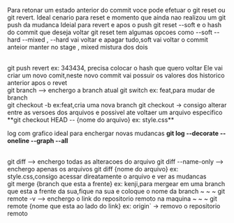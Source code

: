 
Para retonar um estado anterior do commit voce pode efetuar o git reset ou git revert.
Ideal cenario para  reset e momento que ainda nao realizou um git push da mudanca
Ideial para revert e apos o push 
git reset --soft e o hash do commit que deseja voltar 
git reset tem algumas opcoes como --soft --hard --mixed ,  --hard vai voltar e apagar tudo,soft vai voltar o commit anteior  manter  no stage , mixed mistura dos dois

</br>
git push revert <hash> ex: 343434, precisa colocar  o hash que quero voltar
Ele vai criar um novo comit,neste novo commit vai possuir os valores dos historico  anterior apos o revet 

</br>
git branch --> enchergo a branch atual
git switch <nome da branch> ex: feat,para mudar de branch
</br>
git checkout -b <none branch> ex:feat,cria uma nova branch
git checkout -> consigo alterar entre as versoes dos arquivos e possivel ate voltaer um arquivo especifico
**git checkout HEAD -- {nome do arquivo} ex: style.css**
</br>

log com grafico ideal para enchergar novas mudancas 
**git log --decorate --oneline --graph --all**

</br>
git diff --> enchergo todas as alteracoes do arquivo
git diff --name-only --> enchergo apenas os arquivos
git diff {nome do arquivo} ex: style.css,consigo acessar direatamente o arquivo e ver as mudancas
</br>
 git merge {branch que esta a frente} ex: kenji,para mergear em uma branch que esta a frente da sua,fique na sua e coloque o nome da branch
 ~ ~ ~ 
 git remote -v --> enchergo o link do repositorio remoto na maquina
 ~ ~ ~ 
 git remote {nome que esta ao lado do link} ex: origin` -> removo o repositorio remoto

